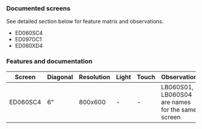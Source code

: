 ### Documented screens

See detailed section below for feature matrix and observations.
 - ED060SC4
 - ED097OC1
 - ED060XD4
 
 ### Features and documentation
 
 | Screen |  Diagonal | Resolution | Light | Touch | Observation | Resources |
 | ------ | ------ | ------ | ------ | ------ | ------ | ------ |
 | ED060SC4 | 6" | 800x600 | - | - | LB060S01, LB060S04 are names for the same screen | [Datasheet](resources/panel_datasheet/ED060SC4.pdf) |
 
